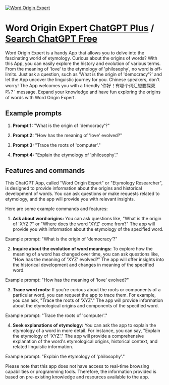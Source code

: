 
[![Word Origin Expert](https://files.oaiusercontent.com/file-06FmAdk8tAzjhLRxbMhF9696?se=2123-10-18T07%3A01%3A24Z&sp=r&sv=2021-08-06&sr=b&rscc=max-age%3D31536000%2C%20immutable&rscd=attachment%3B%20filename%3D5d7f4c7a-90cf-4808-b474-030c6a8c6448.png&sig=x5PEFnjUYpQxnL/B%2B%2B2kY4HqoxPgWRxd99wosrIR2Vo%3D)](https://chat.openai.com/g/g-L9seuyohl-word-origin-expert)

# Word Origin Expert [ChatGPT Plus](https://chat.openai.com/g/g-L9seuyohl-word-origin-expert) / [Search ChatGPT Free](https://gptcall.net/index.html#/?search=Word%20Origin%20Expert)

Word Origin Expert is a handy App that allows you to delve into the fascinating world of etymology. Curious about the origins of words? With this App, you can easily explore the history and evolution of various terms. From the meaning of 'love' to the etymology of 'philosophy', no word is off-limits. Just ask a question, such as 'What is the origin of 'democracy'?' and let the App uncover the linguistic journey for you. Chinese speakers, don't worry! The App welcomes you with a friendly '你好！有哪个词汇想要探究吗？' message. Expand your knowledge and have fun exploring the origins of words with Word Origin Expert.

## Example prompts

1. **Prompt 1:** "What is the origin of 'democracy'?"

2. **Prompt 2:** "How has the meaning of 'love' evolved?"

3. **Prompt 3:** "Trace the roots of 'computer'."

4. **Prompt 4:** "Explain the etymology of 'philosophy'."


## Features and commands

This ChatGPT App, called "Word Origin Expert" or "Etymology Researcher", is designed to provide information about the origins and historical development of words. You can ask questions or make requests related to etymology, and the app will provide you with relevant insights.

Here are some example commands and features:

1. **Ask about word origins:** You can ask questions like, "What is the origin of 'XYZ'?" or "Where does the word 'XYZ' come from?" The app will provide you with information about the etymology of the specified word.

Example prompt: "What is the origin of 'democracy'?"

2. **Inquire about the evolution of word meanings:** To explore how the meaning of a word has changed over time, you can ask questions like, "How has the meaning of 'XYZ' evolved?" The app will offer insights into the historical development and changes in meaning of the specified word.

Example prompt: "How has the meaning of 'love' evolved?"

3. **Trace word roots:** If you're curious about the roots or components of a particular word, you can request the app to trace them. For example, you can ask, "Trace the roots of 'XYZ'." The app will provide information about the etymological origins and components of the specified word.

Example prompt: "Trace the roots of 'computer'."

4. **Seek explanations of etymology:** You can ask the app to explain the etymology of a word in more detail. For instance, you can say, "Explain the etymology of 'XYZ'." The app will provide a comprehensive explanation of the word's etymological origins, historical context, and related linguistic information.

Example prompt: "Explain the etymology of 'philosophy'."

Please note that this app does not have access to real-time browsing capabilities or programming tools. Therefore, the information provided is based on pre-existing knowledge and resources available to the app.


